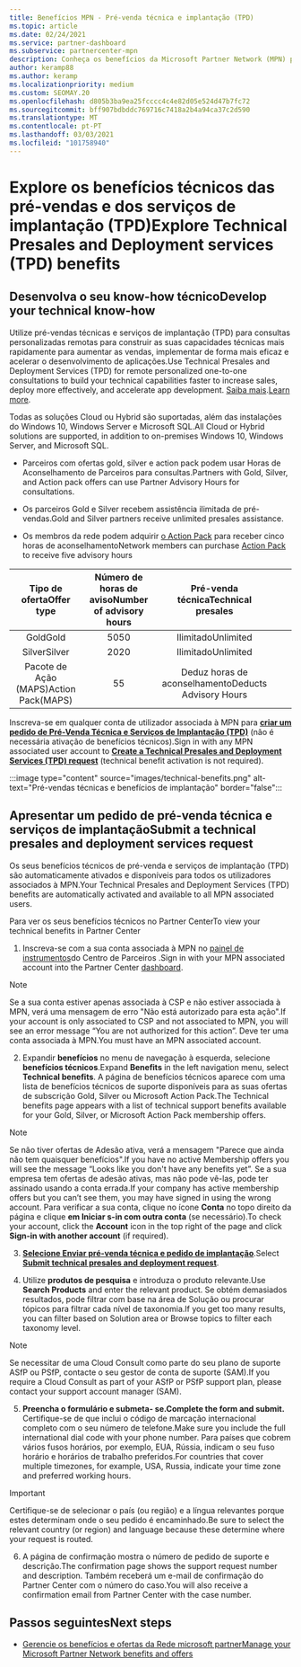```yaml
---
title: Benefícios MPN - Pré-venda técnica e implantação (TPD)
ms.topic: article
ms.date: 02/24/2021
ms.service: partner-dashboard
ms.subservice: partnercenter-mpn
description: Conheça os benefícios da Microsoft Partner Network (MPN) para serviços técnicos de pré-venda e implantação (TPD)
author: keramp88
ms.author: keramp
ms.localizationpriority: medium
ms.custom: SEOMAY.20
ms.openlocfilehash: d805b3ba9ea25fcccc4c4e82d05e524d47b7fc72
ms.sourcegitcommit: bff907bdbddc769716c7418a2b4a94ca37c2d590
ms.translationtype: MT
ms.contentlocale: pt-PT
ms.lasthandoff: 03/03/2021
ms.locfileid: "101758940"
---
```

# <a name="explore-technical-presales-and-deployment-services-tpd-benefits"></a><span data-ttu-id="91a83-103">Explore os benefícios técnicos das pré-vendas e dos serviços de implantação (TPD)</span><span class="sxs-lookup"><span data-stu-id="91a83-103">Explore Technical Presales and Deployment services (TPD) benefits</span></span>

## <a name="develop-your-technical-know-how"></a><span data-ttu-id="91a83-104">Desenvolva o seu know-how técnico</span><span class="sxs-lookup"><span data-stu-id="91a83-104">Develop your technical know-how</span></span>

<span data-ttu-id="91a83-105">Utilize pré-vendas técnicas e serviços de implantação (TPD) para consultas personalizadas remotas para construir as suas capacidades técnicas mais rapidamente para aumentar as vendas, implementar de forma mais eficaz e acelerar o desenvolvimento de aplicações.</span><span class="sxs-lookup"><span data-stu-id="91a83-105">Use Technical Presales and Deployment Services (TPD) for remote personalized one-to-one consultations to build your technical capabilities faster to increase sales, deploy more effectively, and accelerate app development.</span></span> <span data-ttu-id="91a83-106">[Saiba mais](https://aka.ms/TPD).</span><span class="sxs-lookup"><span data-stu-id="91a83-106">[Learn more](https://aka.ms/TPD).</span></span>

<span data-ttu-id="91a83-107">Todas as soluções Cloud ou Hybrid são suportadas, além das instalações do Windows 10, Windows Server e Microsoft SQL.</span><span class="sxs-lookup"><span data-stu-id="91a83-107">All Cloud or Hybrid solutions are supported, in addition to on-premises Windows 10, Windows Server, and Microsoft SQL.</span></span> 

-   <span data-ttu-id="91a83-108">Parceiros com ofertas gold, silver e action pack podem usar Horas de Aconselhamento de Parceiros para consultas.</span><span class="sxs-lookup"><span data-stu-id="91a83-108">Partners with Gold, Silver, and Action pack offers can use Partner Advisory Hours for consultations.</span></span> 

-   <span data-ttu-id="91a83-109">Os parceiros Gold e Silver recebem assistência ilimitada de pré-vendas.</span><span class="sxs-lookup"><span data-stu-id="91a83-109">Gold and Silver partners receive unlimited presales assistance.</span></span> 

-   <span data-ttu-id="91a83-110">Os membros da rede podem adquirir [o Action Pack](https://partner.microsoft.com/membership/action-pack) para receber cinco horas de aconselhamento</span><span class="sxs-lookup"><span data-stu-id="91a83-110">Network members can  purchase [Action Pack](https://partner.microsoft.com/membership/action-pack) to receive five advisory hours</span></span>  


|     <span data-ttu-id="91a83-111">Tipo de oferta</span><span class="sxs-lookup"><span data-stu-id="91a83-111">Offer type</span></span>    | <span data-ttu-id="91a83-112">Número de horas de aviso</span><span class="sxs-lookup"><span data-stu-id="91a83-112">Number of advisory hours</span></span> |   <span data-ttu-id="91a83-113">Pré-venda técnica</span><span class="sxs-lookup"><span data-stu-id="91a83-113">Technical presales</span></span>   |   |   |
|:-----------------:|:------------------------:|:----------------------:|:-:|:-:|
|        <span data-ttu-id="91a83-114">Gold</span><span class="sxs-lookup"><span data-stu-id="91a83-114">Gold</span></span>       |            <span data-ttu-id="91a83-115">50</span><span class="sxs-lookup"><span data-stu-id="91a83-115">50</span></span>            |        <span data-ttu-id="91a83-116">Ilimitado</span><span class="sxs-lookup"><span data-stu-id="91a83-116">Unlimited</span></span>       |   |   |
|       <span data-ttu-id="91a83-117">Silver</span><span class="sxs-lookup"><span data-stu-id="91a83-117">Silver</span></span>      |            <span data-ttu-id="91a83-118">20</span><span class="sxs-lookup"><span data-stu-id="91a83-118">20</span></span>            |        <span data-ttu-id="91a83-119">Ilimitado</span><span class="sxs-lookup"><span data-stu-id="91a83-119">Unlimited</span></span>       |   |   |
| <span data-ttu-id="91a83-120">Pacote de Ação (MAPS)</span><span class="sxs-lookup"><span data-stu-id="91a83-120">Action Pack(MAPS)</span></span> |             <span data-ttu-id="91a83-121">5</span><span class="sxs-lookup"><span data-stu-id="91a83-121">5</span></span>            | <span data-ttu-id="91a83-122">Deduz horas de aconselhamento</span><span class="sxs-lookup"><span data-stu-id="91a83-122">Deducts Advisory Hours</span></span> |   |   |

<span data-ttu-id="91a83-123">Inscreva-se em qualquer conta de utilizador associada à MPN para **[criar um pedido de Pré-Venda Técnica e Serviços de Implantação (TPD)](https://partner.microsoft.com/dashboard/mpn/membership/benefits/technical/createadvisoryhours-servicerequest)** (não é necessária ativação de benefícios técnicos).</span><span class="sxs-lookup"><span data-stu-id="91a83-123">Sign in with any MPN associated user account to **[Create a Technical Presales and Deployment Services (TPD) request](https://partner.microsoft.com/dashboard/mpn/membership/benefits/technical/createadvisoryhours-servicerequest)** (technical benefit activation is not required).</span></span>

  :::image type="content" source="images/technical-benefits.png" alt-text="Pré-vendas técnicas e benefícios de implantação" border="false":::

## <a name="submit-a-technical-presales-and-deployment-services-request"></a><span data-ttu-id="91a83-125">Apresentar um pedido de pré-venda técnica e serviços de implantação</span><span class="sxs-lookup"><span data-stu-id="91a83-125">Submit a technical presales and deployment services request</span></span> 

<span data-ttu-id="91a83-126">Os seus benefícios técnicos de pré-venda e serviços de implantação (TPD) são automaticamente ativados e disponíveis para todos os utilizadores associados à MPN.</span><span class="sxs-lookup"><span data-stu-id="91a83-126">Your Technical Presales and Deployment Services (TPD) benefits are automatically activated and available to all MPN associated users.</span></span> 

<span data-ttu-id="91a83-127">Para ver os seus benefícios técnicos no Partner Center</span><span class="sxs-lookup"><span data-stu-id="91a83-127">To view your technical benefits in Partner Center</span></span>

1. <span data-ttu-id="91a83-128">Inscreva-se com a sua conta associada à MPN no [painel de instrumentos](https://partner.microsoft.com/dashboard)do Centro de Parceiros .</span><span class="sxs-lookup"><span data-stu-id="91a83-128">Sign in with your MPN associated account into the Partner Center [dashboard](https://partner.microsoft.com/dashboard).</span></span> 

>[!NOTE]
><span data-ttu-id="91a83-129">Se a sua conta estiver apenas associada à CSP e não estiver associada à MPN, verá uma mensagem de erro "Não está autorizado para esta ação".</span><span class="sxs-lookup"><span data-stu-id="91a83-129">If your account is only associated to CSP and not associated to MPN, you will see an error message “You are not authorized for this action”.</span></span> <span data-ttu-id="91a83-130">Deve ter uma conta associada à MPN.</span><span class="sxs-lookup"><span data-stu-id="91a83-130">You must have an MPN associated account.</span></span>

2. <span data-ttu-id="91a83-131">Expandir **benefícios** no menu de navegação à esquerda, selecione **benefícios técnicos**.</span><span class="sxs-lookup"><span data-stu-id="91a83-131">Expand **Benefits** in the left navigation menu, select **Technical benefits**.</span></span> <span data-ttu-id="91a83-132">A página de benefícios técnicos aparece com uma lista de benefícios técnicos de suporte disponíveis para as suas ofertas de subscrição Gold, Silver ou Microsoft Action Pack.</span><span class="sxs-lookup"><span data-stu-id="91a83-132">The Technical benefits page appears with a list of technical support benefits available for your Gold, Silver, or Microsoft Action Pack membership offers.</span></span> 

>[!NOTE]
><span data-ttu-id="91a83-133">Se não tiver ofertas de Adesão ativa, verá a mensagem "Parece que ainda não tem quaisquer benefícios".</span><span class="sxs-lookup"><span data-stu-id="91a83-133">If you have no active Membership offers you will see the message “Looks like you don't have any benefits yet”.</span></span> <span data-ttu-id="91a83-134">Se a sua empresa tem ofertas de adesão ativas, mas não pode vê-las, pode ter assinado usando a conta errada.</span><span class="sxs-lookup"><span data-stu-id="91a83-134">If your company has active membership offers but you can’t see them, you may have signed in using the wrong account.</span></span> <span data-ttu-id="91a83-135">Para verificar a sua conta, clique no ícone **Conta** no topo direito da página e clique **em Iniciar s-in com outra conta** (se necessário).</span><span class="sxs-lookup"><span data-stu-id="91a83-135">To check your account, click the **Account** icon in the top right of the page and click **Sign-in with another account** (if required).</span></span>

3. <span data-ttu-id="91a83-136">**[Selecione Enviar pré-venda técnica e pedido de implantação](https://partner.microsoft.com/dashboard/mpn/membership/benefits/technical/createadvisoryhours-servicerequest)**.</span><span class="sxs-lookup"><span data-stu-id="91a83-136">Select **[Submit technical presales and deployment request](https://partner.microsoft.com/dashboard/mpn/membership/benefits/technical/createadvisoryhours-servicerequest)**.</span></span>

4. <span data-ttu-id="91a83-137">Utilize **produtos de pesquisa** e introduza o produto relevante.</span><span class="sxs-lookup"><span data-stu-id="91a83-137">Use **Search Products** and enter the relevant product.</span></span> <span data-ttu-id="91a83-138">Se obtém demasiados resultados, pode filtrar com base na área de Solução ou procurar tópicos para filtrar cada nível de taxonomia.</span><span class="sxs-lookup"><span data-stu-id="91a83-138">If you get too many results, you can filter based on Solution area or Browse topics to filter each taxonomy level.</span></span>

> [!NOTE]
> <span data-ttu-id="91a83-139">Se necessitar de uma Cloud Consult como parte do seu plano de suporte ASfP ou PSfP, contacte o seu gestor de conta de suporte (SAM).</span><span class="sxs-lookup"><span data-stu-id="91a83-139">If you require a Cloud Consult as part of your ASfP or PSfP support plan, please contact your support account manager (SAM).</span></span>

5. <span data-ttu-id="91a83-140">**Preencha o formulário e submeta- se.**</span><span class="sxs-lookup"><span data-stu-id="91a83-140">**Complete the form and submit.**</span></span> <span data-ttu-id="91a83-141">Certifique-se de que inclui o código de marcação internacional completo com o seu número de telefone.</span><span class="sxs-lookup"><span data-stu-id="91a83-141">Make sure you include the full international dial code with your phone number.</span></span> <span data-ttu-id="91a83-142">Para países que cobrem vários fusos horários, por exemplo, EUA, Rússia, indicam o seu fuso horário e horários de trabalho preferidos.</span><span class="sxs-lookup"><span data-stu-id="91a83-142">For countries that cover multiple timezones,  for example, USA, Russia, indicate your time zone and preferred working hours.</span></span>

> [!IMPORTANT]
> <span data-ttu-id="91a83-143">Certifique-se de selecionar o país (ou região) e a língua relevantes porque estes determinam onde o seu pedido é encaminhado.</span><span class="sxs-lookup"><span data-stu-id="91a83-143">Be sure to select the relevant country (or region) and language because these determine where your request is routed.</span></span>

6. <span data-ttu-id="91a83-144">A página de confirmação mostra o número de pedido de suporte e descrição.</span><span class="sxs-lookup"><span data-stu-id="91a83-144">The confirmation page shows the support request number and description.</span></span> <span data-ttu-id="91a83-145">Também receberá um e-mail de confirmação do Partner Center com o número do caso.</span><span class="sxs-lookup"><span data-stu-id="91a83-145">You will also receive a confirmation email from Partner Center with the case number.</span></span>



## <a name="next-steps"></a><span data-ttu-id="91a83-146">Passos seguintes</span><span class="sxs-lookup"><span data-stu-id="91a83-146">Next steps</span></span>

- [<span data-ttu-id="91a83-147">Gerencie os benefícios e ofertas da Rede microsoft partner</span><span class="sxs-lookup"><span data-stu-id="91a83-147">Manage your Microsoft Partner Network benefits and offers</span></span>](manage-your-partner-network-benefits.md)
